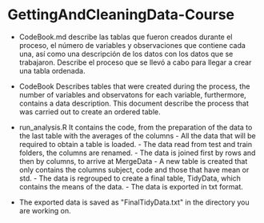 # GettingAndCleaningData-Course

* CodeBook.md describe las tablas que fueron creados durante el proceso, el número de variables y observaciones que contiene cada una, 
  así como una descripción de los datos con los datos que se trabajaron. Describe el proceso que se llevó a cabo para llegar a crear una tabla ordenada.

* CodeBook 
	Describes tables that were created during the process, the number of variables and observatons for each variable,
	furthermore, contains a data description. This document describe the process that was carried out to create an ordered table. 


* run_analysis.R 
	It contains the code, from the preparation of the data to the last table with the averages of the columns
		- All the data that will be required to obtain a table is loaded.
		- The data read from test and train folders, the columns are renamed.
		- The data is joined first by rows and then by columns, to arrive at MergeData
		- A new table is created that only contains the columns subject, code and those that have mean or std.
		- The data is regrouped to create a final table, TidyData, which contains the means of the data.
		- The data is exported in txt format.

* The exported data is saved as "FinalTidyData.txt" in the directory you are working on.
